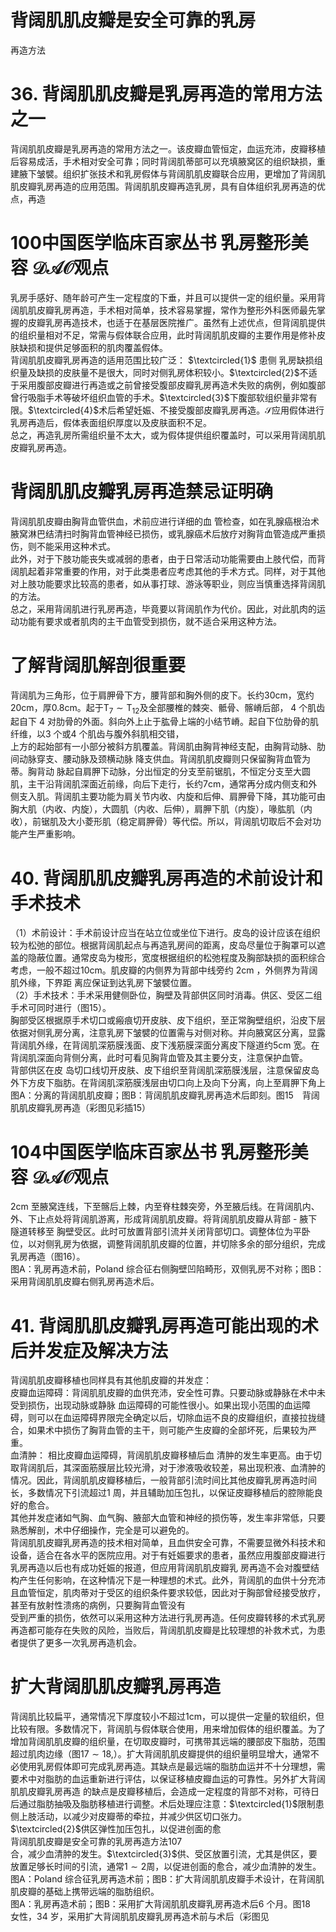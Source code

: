 # 背阔肌肌皮瓣是安全可靠的乳房  
再造方法  
# 36. 背阔肌肌皮瓣是乳房再造的常用方法之一  
背阔肌肌皮瓣是乳房再造的常用方法之一。该皮瓣血管恒定，血运充沛，皮瓣移植后容易成活，手术相对安全可靠；同时背阔肌蒂部可以充填腋窝区的组织缺损，重建腋下皱襞。组织扩张技术和乳房假体与背阔肌肌皮瓣联合应用，更增加了背阔肌肌皮瓣乳房再造的应用范围。背阔肌肌皮瓣再造乳房，具有自体组织乳房再造的优点，再造  
# 100中国医学临床百家丛书 乳房整形美容  $\mathcal{D A O}$观点  
乳房手感好、随年龄可产生一定程度的下垂，并且可以提供一定的组织量。采用背阔肌肌皮瓣乳房再造，手术相对简单，技术容易掌握，常作为整形外科医师最先掌握的皮瓣乳房再造技术，也适于在基层医院推广。虽然有上述优点，但背阔肌提供的组织量相对不足，常需与假体联合应用，此时背阔肌肌皮瓣的主要作用是修补皮肤缺损和提供足够面积的肌肉覆盖假体。  
背阔肌肌皮瓣乳房再造的适用范围比较广泛： $\textcircled{1}$ 患侧 乳房缺损组织量及缺损的皮肤量不是很大，同时对侧乳房体积较小。$\textcircled{2}$不适于采用腹部皮瓣进行再造或之前曾接受腹部皮瓣乳房再造术失败的病例，例如腹部曾行吸脂手术等破坏组织血管的手术。$\textcircled{3}$下腹部软组织量非常有限。$\textcircled{4}$术后希望妊娠、不接受腹部皮瓣乳房再造。$\mathcal{S}$应用假体进行乳房再造后，假体表面组织厚度以及皮肤面积不足。  
总之，再造乳房所需组织量不太大，或为假体提供组织覆盖时，可以采用背阔肌肌皮瓣乳房再造。  
#  背阔肌肌皮瓣乳房再造禁忌证明确  
背阔肌肌皮瓣由胸背血管供血，术前应进行详细的血 管检查，如在乳腺癌根治术腋窝淋巴结清扫时胸背血管神经已损伤，或乳腺癌术后放疗对胸背血管造成严重损伤，则不能采用这种术式。  
此外，对于下肢功能丧失或减弱的患者，由于日常活动功能需要由上肢代偿，而背阔肌起着非常重要的作用，对于此类患者应考虑其他的手术方式。同样，对于其他对上肢功能要求比较高的患者，如从事打球、游泳等职业，则应当慎重选择背阔肌的方法。  
总之，采用背阔肌进行乳房再造，毕竟要以背阔肌作为代价。因此，对此肌肉的运动功能有要求或者肌肉的主干血管受到损伤，就不适合采用这种方法。  
#  了解背阔肌解剖很重要  
背阔肌为三角形，位于肩胛骨下方，腰背部和胸外侧的皮下。长约$30\mathrm{cm}$，宽约$20\mathrm{cm}$，厚$0.8\mathrm{cm}$。起于$\mathrm{T}_{7}\sim\mathrm{T}_{12}$及全部腰椎的棘突、骶骨、髂嵴后部， 4  个肌齿起自下 4 对肋骨的外面。斜向外上止于肱骨上端的小结节嵴。起自下位肋骨的肌纤维，以3 个或4 个肌齿与腹外斜肌相交错，  
上方的起始部有一小部分被斜方肌覆盖。背阔肌由胸背神经支配，由胸背动脉、肋间动脉穿支、腰动脉及颈横动脉 降支供血。背阔肌肌皮瓣则只保留胸背血管为蒂。胸背动 脉起自肩胛下动脉，分出恒定的分支至前锯肌，不恒定分支至大圆肌，主干沿背阔肌深面近前缘，向后下走行，长约7cm，通常再分成内侧支和外侧支入肌。背阔肌主要功能为肩关节内收、内旋和后伸、肩胛骨下降，其功能可由胸大肌（内收、内旋），大圆肌（内收、后伸），肩胛下肌（内旋），喙肱肌（内收），前锯肌及大小菱形肌（稳定肩胛骨）等代偿。所以，背阔肌切取后不会对功能产生严重影响。  
# 40. 背阔肌肌皮瓣乳房再造的术前设计和手术技术  
（1）术前设计：手术前设计应当在站立位或坐位下进行。皮岛的设计应该在组织较为松弛的部位。根据背阔肌起点与再造乳房间的距离，皮岛尽量位于胸罩可以遮盖的隐蔽位置。通常皮岛为梭形，宽度根据组织的松弛程度及胸部缺损的面积综合考虑，一般不超过$10\mathrm{cm}$。肌皮瓣的内侧界为背部中线旁约 2cm ，外侧界为背阔肌外缘，下界距 离应保证到达乳房下皱襞位置。  
（2）手术技术：手术采用健侧卧位，胸壁及背部供区同时消毒。供区、受区二组手术可同时进行（图15）。  
胸部受区根据原手术切口或瘢痕切开皮肤、皮下组织，至正常胸壁组织，沿皮下层依据对侧乳房分离，注意乳房下皱襞的位置需与对侧对称。并向腋窝区分离，显露背阔肌外缘，在背阔肌深筋膜浅面、皮下浅筋膜深面分离皮下隧道约5cm 宽。在背阔肌深面向背侧分离，此时可看见胸背血管及其主要分支，注意保护血管。  
背部供区在皮 岛切口线切开皮肤、皮下组织至背阔肌深筋膜浅层，注意保留皮岛外下方皮下脂肪。在背阔肌深筋膜浅层由切口向上及向下分离，向上至肩胛下角上  
图A：分离的背阔肌肌皮瓣；图B：背阔肌肌皮瓣乳房再造术后即刻。图15　背阔肌肌皮瓣乳房再造（彩图见彩插15）  
# 104中国医学临床百家丛书 乳房整形美容  $\mathcal{D A O}$观点  
2cm 至腋窝连线，下至髂后上棘，内至脊柱棘突旁，外至腋后线。在背阔肌内、外、下止点处将背阔肌游离，形成背阔肌肌皮瓣。将背阔肌肌皮瓣从背部 -  腋下隧道转移至 胸壁受区。此时可放置背部引流并关闭背部切口。调整体位为平卧位，以对侧乳房为依据，调整背阔肌肌皮瓣的位置，并切除多余的部分组织，完成乳房再造（图16）。  
图A：乳房再造术前，Poland 综合征右侧胸壁凹陷畸形，双侧乳房不对称；图B：采用背阔肌肌皮瓣右侧乳房再造术后。  
# 41. 背阔肌肌皮瓣乳房再造可能出现的术后并发症及解决方法  
背阔肌肌皮瓣移植也同样具有其他肌皮瓣的并发症：  
皮瓣血运障碍：背阔肌肌皮瓣的血供充沛，安全性可靠。只要动脉或静脉在术中未受到损伤，出现动脉或静脉 血运障碍的可能性很小。如果出现小范围的血运障碍，则可以在血运障碍界限完全确定以后，切除血运不良的皮瓣组织，直接拉拢缝合，如果术中损伤了胸背血管的主干，则可能产生皮瓣的全部坏死，后果较为严重。  
血清肿： 相比皮瓣血运障碍，背阔肌肌皮瓣移植后血 清肿的发生率更高。由于切取背阔肌后，其深面筋膜层比较光滑，对于渗液吸收较差，易出现积液、血清肿的情况。因此，背阔肌肌皮瓣移植后，一般背部引流时间比其他皮瓣乳房再造时间长，多数情况下引流超过1 周，并且辅助加压包扎，以保证皮瓣移植后的腔隙能良好的愈合。  
其他并发症诸如气胸、血气胸、腋部大血管和神经的损伤等，发生率非常低，只要熟悉解剖，术中仔细操作，完全是可以避免的。  
背阔肌肌皮瓣乳房再造的技术相对简单，且血供安全可靠，不需要显微外科技术和设备，适合在各水平的医院应用。对于有妊娠要求的患者，虽然应用腹部皮瓣进行乳房再造以后也有成功妊娠的报道，但应用背阔肌肌皮瓣乳 房再造不会对腹壁结构产生任何影响，在这种情况下是一种理想的术式。此外，背阔肌的血供十分充沛且血管恒定，肌肉蒂对于受区的组织条件要求较低，因此对于胸部曾经接受放疗，甚至有放射性溃疡的病例，只要胸背血管没有  
受到严重的损伤，依然可以采用这种方法进行乳房再造。任何皮瓣转移的术式乳房再造都可能存在失败的风险，当败后，背阔肌肌皮瓣是比较理想的补救术式，为患者提供了更多一次乳房再造机会。  
#  扩大背阔肌肌皮瓣乳房再造  
背阔肌比较扁平，通常情况下厚度较小不超过1cm，可以提供一定量的软组织，但比较有限。多数情况下，背阔肌与假体联合使用，用来增加假体的组织覆盖。为了增加背阔肌肌皮瓣的组织量，在切取皮瓣时，可携带其远端的腰部皮下脂肪，范围超过肌肉边缘（图$17\sim18,$）。扩大背阔肌肌皮瓣提供的组织量明显增大，通常不必使用乳房假体即可完成乳房再造。其缺点是最远端的脂肪血运并不十分理想，需要术中对脂肪的血运重新进行评估，以保证移植皮瓣血运的可靠性。另外扩大背阔肌肌皮瓣乳房再造 的缺点是皮瓣移植后，会造成一定程度的背部不对称，可待日后通过脂肪抽吸及脂肪移植进行调整。术后处理应注意：$\textcircled{1}$限制患侧上肢活动，以减少对皮瓣蒂的牵拉，并减少供区切口张力。$\textcircled{2}$供区弹性加压包扎，以促进创面的愈  
背阔肌肌皮瓣是安全可靠的乳房再造方法107  
合，减少血清肿的发生。$\textcircled{3}$供、受区放置引流，尤其是供区，要放置足够长时间的引流，通常$1\sim2$周，以促进创面的愈合，减少血清肿的发生。  
图A：Poland 综合征乳房再造术前；图B：扩大背阔肌肌皮瓣手术设计，在背阔肌肌皮瓣的基础上携带远端的脂肪组织。  
图A：乳房再造术前；图B：采用扩大背阔肌肌皮瓣乳房再造术后6 个月。图18　女性，34 岁，采用扩大背阔肌肌皮瓣乳房再造术前与术后（彩图见  